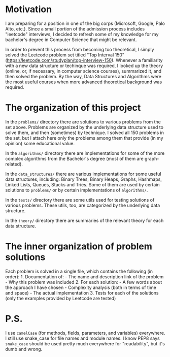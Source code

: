 Motivation
==========
I am preparing for a position in one of the big corps (Microsoft, Google, Palo Alto, etc.). Since a small portion of the admission process includes "leetcode" interviews, I decided to refresh some of my knowledge for my bachelor's degree in Computer Science that might be relevant.

In order to prevent this process from becoming too theoretical, I simply solved the Leetcode problem set titled "Top Interval 150" (https://leetcode.com/studyplan/top-interview-150). Whenever a familiarity with a new data structure or techinque was required, I looked up the theory (online, or, if necessary, in computer science courses), summarized it, and then solved the problem. By the way, Data Structures and Algorithms were the most useful courses when more advanced theoretical background was required.


The organization of this project
================================
In the `problems/` directory there are solutions to various problems from the set above. Problems are organized by the underlying data structure used to solve them, and then (sometimes) by technique. I solved all 150 problems in the set, but I attach here only the problems among them that provide (in my opinion) some educational value.

In the `algorithms/` directory there are implementations for some of the more complex algorithms from the Bachelor's degree (most of them are graph-related).

In the `data_structures/` there are various implementations for some useful data structures, including: Binary Trees, Binary Heaps, Graphs, 
Hashmaps, Linked Lists, Queues, Stacks and Tries. Some of them are used by certain solutions to `problems/` or by certain implementations of 
`algorithms/`.

In the `tests/` directory there are some utils used for testing solutions of various problems. These utils, too, are categorized by the underlying data structure.

In the `theory/` directory there are summaries of the relevant theory for each data structure.


The inner organization of problem solutions
============================================
Each problem is solved in a single file, which contains the following (in order):
	1. Documentation of:
		- The name and description link of the problem
		- Why this problem was included
	2. For each solution:
		- A few words about the approach I have chosen
		- Complexity analysis (both in terms of time and space)
		- The actual implementation
	3. Tests for each of the solutions (only the examples provided by Leetcode are tested)

P.S.
====
I use `camelCase` (for methods, fields, parameters, and variables) everywhere. I still use snake_case for file names and module names.
I know PEP8 says `snake_case` should be used pretty much everywhere for "readability", but it's dumb and wrong.

